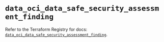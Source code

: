 # `data_oci_data_safe_security_assessment_finding`

Refer to the Terraform Registry for docs: [`data_oci_data_safe_security_assessment_finding`](https://registry.terraform.io/providers/hashicorp/oci/7.19.0/docs/data-sources/data_safe_security_assessment_finding).
